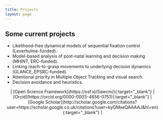```yaml
---
title: Projects
layout: page
---
```


## Some current projects

- Likelihood-free dynamical models of sequential fixation control (Leverhulme-funded).
- Model-based analysis of post-natal learning and decision making (MHINT, ERC-funded).
- Linking reach-to-grasp movements to underlying decision dynamics (GLANCE, EPSRC-funded).
- Attentional priority in Multiple Object Tracking and visual search.
- Decision avoidance and heuristics.

<div align="center">
|   [Open Science Framework](https://osf.io/5awcm/){:target="_blank"}   |   [Orcid](https://orcid.org/0000-0003-4656-0751){:target="_blank"}    |   [Google Scholar](http://scholar.google.com/citations?user=https://scholar.google.co.uk/citations?user=kyGMxeQAAAAJ&hl=en){:target="_blank"}   |
</div>
